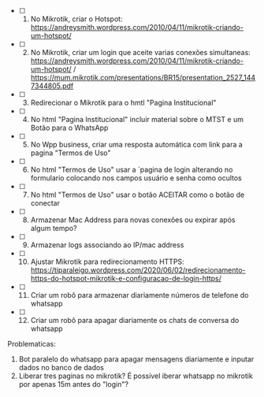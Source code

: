 - [ ] 1) No Mikrotik, criar o Hotspot: https://andreysmith.wordpress.com/2010/04/11/mikrotik-criando-um-hotspot/

- [ ] 2) No Mikrotik, criar um login que aceite varias conexões simultaneas: https://andreysmith.wordpress.com/2010/04/11/mikrotik-criando-um-hotspot/   /  https://mum.mikrotik.com/presentations/BR15/presentation_2527_1447344805.pdf

- [ ] 3) Redirecionar o Mikrotik para o hmtl "Pagina Institucional"
- [ ] 4) No html "Pagina Institucional" incluir material sobre o MTST e um Botão para o WhatsApp
- [ ] 5) No Wpp business, criar uma resposta automática com link para a pagina "Termos de Uso"
- [ ] 6) No html "Termos de Uso" usar a ´pagina de login alterando no formulario colocando nos campos usuário e senha como ocultos
- [ ] 7) No html "Termos de Uso" usar o botão ACEITAR como o botão de conectar
- [ ] 8) Armazenar Mac Address para novas conexões ou expirar após algum tempo?
- [ ] 9) Armazenar logs associando ao IP/mac address
- [ ] 10) Ajustar Mikrotik para redirecionamento HTTPS: https://tiparaleigo.wordpress.com/2020/06/02/redirecionamento-https-do-hotspot-mikrotik-e-configuracao-de-login-https/
- [ ] 11) Criar um robô para armazenar diariamente números de telefone do whatsapp
- [ ] 12) Criar um robô para apagar diariamente os chats de conversa do whatsapp

Problematicas:
1) Bot paralelo do whatsapp para apagar mensagens diariamente e inputar dados no banco de dados
2) Liberar tres paginas no mikrotik? É possível iberar whatsapp no mikrotik por apenas 15m antes do "login"? 
